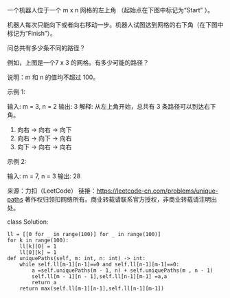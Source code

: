 一个机器人位于一个 m x n 网格的左上角 （起始点在下图中标记为“Start” ）。

机器人每次只能向下或者向右移动一步。机器人试图达到网格的右下角（在下图中标记为“Finish”）。

问总共有多少条不同的路径？



例如，上图是一个7 x 3 的网格。有多少可能的路径？

说明：m 和 n 的值均不超过 100。

示例 1:

输入: m = 3, n = 2
输出: 3
解释:
从左上角开始，总共有 3 条路径可以到达右下角。
1. 向右 -> 向右 -> 向下
2. 向右 -> 向下 -> 向右
3. 向下 -> 向右 -> 向右


示例 2:

输入: m = 7, n = 3
输出: 28

来源：力扣（LeetCode）
链接：https://leetcode-cn.com/problems/unique-paths
著作权归领扣网络所有。商业转载请联系官方授权，非商业转载请注明出处。

class Solution:

    ll = [[0 for _ in range(100)] for _ in range(100)]
    for k in range(100):
        ll[k][0] = 1
        ll[0][k] = 1
    def uniquePaths(self, m: int, n: int) -> int:
        while self.ll[m-1][n-1]==0 and self.ll[n-1][m-1]==0:
            a =self.uniquePaths(m - 1, n) + self.uniquePaths(m , n - 1)
            self.ll[m - 1][n - 1],self.ll[n-1][m-1] =a,a
            return a
        return max(self.ll[m-1][n-1],self.ll[n-1][m-1])
